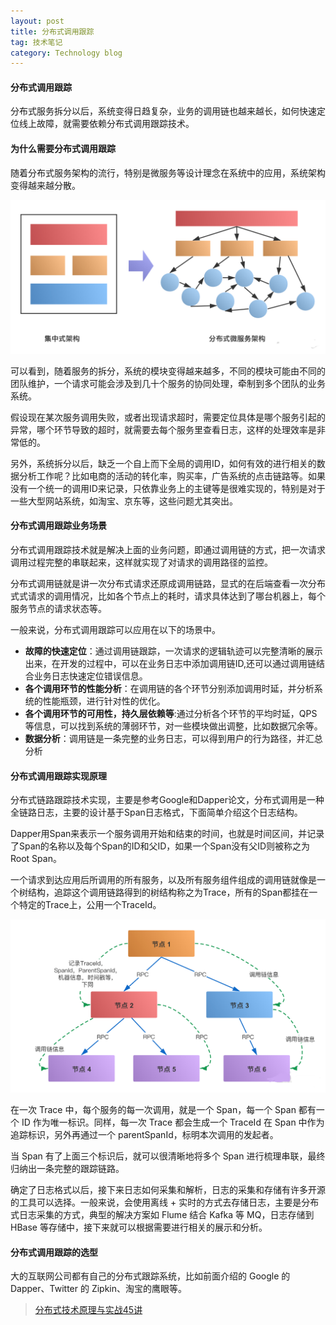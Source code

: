 ```yaml
---
layout: post
title: 分布式调用跟踪
tag: 技术笔记
category: Technology blog
---
```

#### 分布式调用跟踪

分布式服务拆分以后，系统变得日趋复杂，业务的调用链也越来越长，如何快速定位线上故障，就需要依赖分布式调用跟踪技术。

#### 为什么需要分布式调用跟踪

随着分布式服务架构的流行，特别是微服务等设计理念在系统中的应用，系统架构变得越来越分散。

![CgqCHl7M6YaAdXpcAAF2ShT9Ssc825](\image\2020-06-01\CgqCHl7M6YaAdXpcAAF2ShT9Ssc825.png)

可以看到，随着服务的拆分，系统的模块变得越来越多，不同的模块可能由不同的团队维护，一个请求可能会涉及到几十个服务的协同处理，牵制到多个团队的业务系统。

假设现在某次服务调用失败，或者出现请求超时，需要定位具体是哪个服务引起的异常，哪个环节导致的超时，就需要去每个服务里查看日志，这样的处理效率是非常低的。

另外，系统拆分以后，缺乏一个自上而下全局的调用ID，如何有效的进行相关的数据分析工作呢？比如电商的活动的转化率，购买率，广告系统的点击链路等。如果没有一个统一的调用ID来记录，只依靠业务上的主键等是很难实现的，特别是对于一些大型网站系统，如淘宝、京东等，这些问题尤其突出。

#### 分布式调用跟踪业务场景

分布式调用跟踪技术就是解决上面的业务问题，即通过调用链的方式，把一次请求调用过程完整的串联起来，这样就实现了对请求的调用路径的监控。

分布式调用链就是讲一次分布式请求还原成调用链路，显式的在后端查看一次分布式式请求的调用情况，比如各个节点上的耗时，请求具体达到了哪台机器上，每个服务节点的请求状态等。

一般来说，分布式调用跟踪可以应用在以下的场景中。

- **故障的快速定位**：通过调用链跟踪，一次请求的逻辑轨迹可以完整清晰的展示出来，在开发的过程中，可以在业务日志中添加调用链ID,还可以通过调用链结合业务日志快速定位错误信息。
- **各个调用环节的性能分析**：在调用链的各个环节分别添加调用时延，并分析系统的性能瓶颈，进行针对性的优化。
- **各个调用环节的可用性，持久层依赖等**:通过分析各个环节的平均时延，QPS等信息，可以找到系统的薄弱环节，对一些模块做出调整，比如数据冗余等。
- **数据分析**：调用链是一条完整的业务日志，可以得到用户的行为路径，并汇总分析

#### 分布式调用跟踪实现原理

分布式链路跟踪技术实现，主要是参考Google和Dapper论文，分布式调用是一种全链路日志，主要的设计基于Span日志格式，下面简单介绍这个日志结构。

Dapper用Span来表示一个服务调用开始和结束的时间，也就是时间区间，并记录了Span的名称以及每个Span的ID和父ID，如果一个Span没有父ID则被称之为Root Span。

一个请求到达应用后所调用的所有服务，以及所有服务组件组成的调用链就像是一个树结构，追踪这个调用链路得到的树结构称之为Trace，所有的Span都挂在一个特定的Trace上，公用一个TraceId。

![CgqCHl7M6aGALudMAAG903WelvM769](\image\2020-06-01\CgqCHl7M6aGALudMAAG903WelvM769.png)

在一次 Trace 中，每个服务的每一次调用，就是一个 Span，每一个 Span 都有一个 ID 作为唯一标识。同样，每一次 Trace 都会生成一个 TraceId 在 Span 中作为追踪标识，另外再通过一个 parentSpanId，标明本次调用的发起者。

当 Span 有了上面三个标识后，就可以很清晰地将多个 Span 进行梳理串联，最终归纳出一条完整的跟踪链路。

确定了日志格式以后，接下来日志如何采集和解析，日志的采集和存储有许多开源的工具可以选择。一般来说，会使用离线 + 实时的方式去存储日志，主要是分布式日志采集的方式，典型的解决方案如 Flume 结合 Kafka 等 MQ，日志存储到 HBase 等存储中，接下来就可以根据需要进行相关的展示和分析。

#### 分布式调用跟踪的选型

大的互联网公司都有自己的分布式跟踪系统，比如前面介绍的 Google 的 Dapper、Twitter 的 Zipkin、淘宝的鹰眼等。

> [分布式技术原理与实战45讲](https://kaiwu.lagou.com/course/courseInfo.htm?courseId=69#/detail/pc?id=1913)